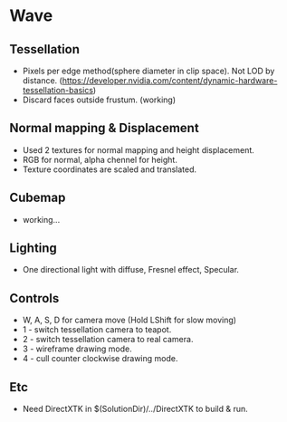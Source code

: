 # Wave
## Tessellation 
- Pixels per edge method(sphere diameter in clip space). Not LOD by distance. (https://developer.nvidia.com/content/dynamic-hardware-tessellation-basics)
- Discard faces outside frustum. (working)

## Normal mapping & Displacement
- Used 2 textures for normal mapping and height displacement.
- RGB for normal, alpha chennel for height.
- Texture coordinates are scaled and translated.

## Cubemap
- working...

## Lighting
- One directional light with diffuse, Fresnel effect, Specular.

## Controls
- W, A, S, D for camera move (Hold LShift for slow moving)
- 1 - switch tessellation camera to teapot.
- 2 - switch tessellation camera to real camera.
- 3 - wireframe drawing mode.
- 4 - cull counter clockwise drawing mode.

## Etc
- Need DirectXTK in $(SolutionDir)/../DirectXTK to build & run.
